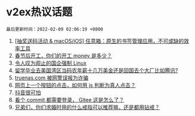 # v2ex热议话题

`最后更新时间：2022-02-09 02:06:19 +0800`

1. [[抽奖送码活动 & macOS/iOS] 任意箱：原生的书签管理应用，不可或缺的效率工具](https://www.v2ex.com/t/832392)
1. [春节后开工，你们的开工 money 是多少？](https://www.v2ex.com/t/832360)
1. [令人叹为观止的国企强制 Linux](https://www.v2ex.com/t/832405)
1. [留学毕业去美国湾区当码农年薪十几万美金还是回国去个大厂比如腾讯?](https://www.v2ex.com/t/832346)
1. [truenas.com 被网警误报为诈骗](https://www.v2ex.com/t/832355)
1. [网页上一个按钮的点击，如何用 js 判断为真人点击？](https://www.v2ex.com/t/832362)
1. [抖音很可怕](https://www.v2ex.com/t/832436)
1. [看个 commit 都需要登录， Gitee 这是怎么了？](https://www.v2ex.com/t/832503)
1. [兄弟们，你们求婚时用的什么戒指可以推荐嘛，还是都用钻戒？](https://www.v2ex.com/t/832477)


